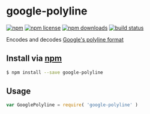 # google-polyline
[![npm](https://img.shields.io/npm/v/google-polyline.svg?style=flat-square)](https://npmjs.com/google-polyline)
[![npm license](https://img.shields.io/npm/l/google-polyline.svg?style=flat-square)](https://npmjs.com/google-polyline)
[![npm downloads](https://img.shields.io/npm/dm/google-polyline.svg?style=flat-square)](https://npmjs.com/google-polyline)
[![build status](https://img.shields.io/travis/jhermsmeier/node-google-polyline.svg?style=flat-square)](https://travis-ci.org/jhermsmeier/node-google-polyline)

Encodes and decodes [Google's polyline format](https://developers.google.com/maps/documentation/utilities/polylinealgorithm)

## Install via [npm](https://npmjs.com)

```sh
$ npm install --save google-polyline
```

## Usage

```js
var GooglePolyline = require( 'google-polyline' )
```
